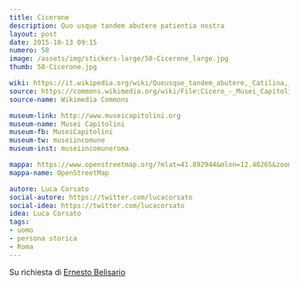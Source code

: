 ```yaml
---
title: Cicerone
description: Quo usque tandem abutere patientia nostra
layout: post
date: 2015-10-13 09:15
numero: 58
image: /assets/img/stickers-large/58-Cicerone_large.jpg
thumb: 58-Cicerone.jpg

wiki: https://it.wikipedia.org/wiki/Quousque_tandem_abutere,_Catilina,_patientia_nostra%3F
source: https://commons.wikimedia.org/wiki/File:Cicero_-_Musei_Capitolini.JPG?uselang=it
source-name: Wikimedia Commons

museum-link: http://www.museicapitolini.org
museum-name: Musei Capitolini
museum-fb: MuseiCapitolini
museum-tw: museiincomune
museum-inst: museiincomuneroma

mappa: https://www.openstreetmap.org/?mlat=41.892944&mlon=12.48265&zoom=15#map=15/41.8929/12.4827
mappa-name: OpenStreetMap

autore: Luca Corsato
social-autore: https://twitter.com/lucacorsato
social-idea: https://twitter.com/lucacorsato
idea: Luca Corsato
tags:
- uomo
- persona storica
- Roma
---
```


Su richiesta di [Ernesto Belisario](https://twitter.com/diritto2punto0)
